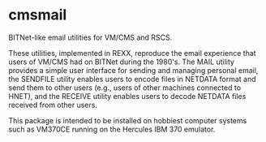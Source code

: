# cmsmail
BITNet-like email utilities for VM/CMS and RSCS.

These utilities, implemented in REXX, reproduce the email experience that users of VM/CMS had on BITNet during the 1980's. The MAIL utility provides a simple user interface for sending and managing personal email, the SENDFILE utility enables users to encode files in NETDATA format and send them to other users (e.g., users of other machines connected to HNET), and the RECEIVE utility enables users to decode NETDATA files received from other users.

This package is intended to be installed on hobbiest computer systems such as VM370CE running on the Hercules IBM 370 emulator.
